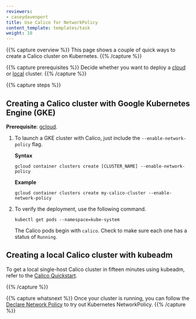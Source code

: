 ```yaml
---
reviewers:
- caseydavenport
title: Use Calico for NetworkPolicy
content_template: templates/task
weight: 10
---
```


{{% capture overview %}}
This page shows a couple of quick ways to create a Calico cluster on Kubernetes.
{{% /capture %}}

{{% capture prerequisites %}}
Decide whether you want to deploy a [cloud](#creating-a-calico-cluster-with-google-kubernetes-engine-gke) or [local](#creating-a-local-calico-cluster-with-kubeadm) cluster.
{{% /capture %}}

{{% capture steps %}}
## Creating a Calico cluster with Google Kubernetes Engine (GKE)

**Prerequisite**: [gcloud](https://cloud.google.com/sdk/docs/quickstarts).

1.  To launch a GKE cluster with Calico, just include the `--enable-network-policy` flag.

    **Syntax**
    ```shell
    gcloud container clusters create [CLUSTER_NAME] --enable-network-policy
    ```

    **Example**
    ```shell
    gcloud container clusters create my-calico-cluster --enable-network-policy
    ```

1.  To verify the deployment, use the following command.

    ```shell
    kubectl get pods --namespace=kube-system
    ```

    The Calico pods begin with `calico`. Check to make sure each one has a status of `Running`.

## Creating a local Calico cluster with kubeadm

To get a local single-host Calico cluster in fifteen minutes using kubeadm, refer to the
[Calico Quickstart](https://docs.projectcalico.org/latest/getting-started/kubernetes/).

{{% /capture %}}


{{% capture whatsnext %}}
Once your cluster is running, you can follow the [Declare Network Policy](/docs/tasks/administer-cluster/declare-network-policy/) to try out Kubernetes NetworkPolicy.
{{% /capture %}}

